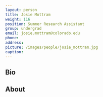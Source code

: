 ```yaml
---
layout: person
title: Josie Mottram
weight: 116
position: Summer Research Assistant
group: undergrad
email: josie.mottram@colorado.edu
phone:
address:
picture: /images/people/josie_mottram.jpg
caption:  
---
```


## Bio

## About
